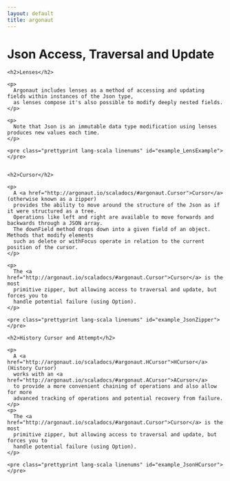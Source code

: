 ```yaml
---
layout: default
title: argonaut
---
```


<div id="main">

  <script type="text/javascript">
    examples([
    'LensExample',
    'JsonZipper',
    'JsonHCursor',
    ]);
  </script>

  <h1>Json Access, Traversal and Update</h1>

  <div id="content">

    <h2>Lenses</h2>

    <p>
      Argonaut includes lenses as a method of accessing and updating fields within instances of the Json type,
      as lenses compose it's also possible to modify deeply nested fields.
    </p>

    <p>
      Note that Json is an immutable data type modification using lenses produces new values each time.
    </p>

    <pre class="prettyprint lang-scala linenums" id="example_LensExample">
    </pre>


    <h2>Cursor</h2>

    <p>
      A <a href="http://argonaut.io/scaladocs/#argonaut.Cursor">Cursor</a> (otherwise known as a zipper)
      provides the ability to move around the structure of the Json as if it were structured as a tree.
      Operations like left and right are available to move forwards and backwards through a JSON array.
      The downField method drops down into a given field of an object. Methods that modify elements
      such as delete or withFocus operate in relation to the current position of the cursor.
    </p>

    <p>
      The <a href="http://argonaut.io/scaladocs/#argonaut.Cursor">Cursor</a> is the most
      primitive zipper, but allowing access to traversal and update, but forces you to
      handle potential failure (using Option).
    </p>

    <pre class="prettyprint lang-scala linenums" id="example_JsonZipper">
    </pre>

    <h2>History Cursor and Attempt</h2>

    <p>
      A <a href="http://argonaut.io/scaladocs/#argonaut.HCursor">HCursor</a> (History Cursor)
      works with an <a href="http://argonaut.io/scaladocs/#argonaut.ACursor">ACursor</a>
      to provide a more convenient chaining of operations and also allow for more
      advanced tracking of operations and potential recovery from failure.
    </p>
    <p>
      The <a href="http://argonaut.io/scaladocs/#argonaut.Cursor">Cursor</a> is the most
      primitive zipper, but allowing access to traversal and update, but forces you to
      handle potential failure (using Option).
    </p>

    <pre class="prettyprint lang-scala linenums" id="example_JsonHCursor">
    </pre>

  </div>

</div>
